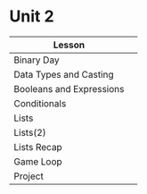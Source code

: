 # Unit 2

| Lesson                   | |
| ----------               | -- |
| Binary Day               |  |
| Data Types and Casting   |  |
| Booleans and Expressions |  |
| Conditionals             |  |
| Lists                    |  |
| Lists(2)                 |  |
| Lists Recap              |  |
| Game Loop                |  |
| Project                  |  |